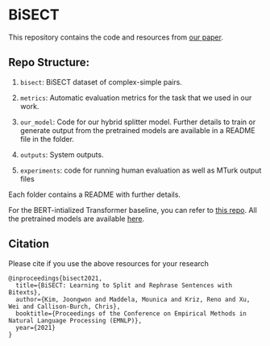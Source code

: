 # BiSECT

This repository contains the code and resources from [our paper](https://arxiv.org/abs/2109.05006).

## Repo Structure: 
1. ```bisect```: BiSECT dataset of complex-simple pairs.

2. ```metrics```: Automatic evaluation metrics for the task that we used in our work.

3. ```our_model```: Code for our hybrid splitter model. Further details to train or generate output from the pretrained models are available in a README file in the folder.

4. ```outputs```: System outputs.

5. ```experiments```: code for running human evaluation as well as MTurk output files

Each folder contains a README with further details.

For the BERT-intialized Transformer baseline, you can refer to [this repo](https://github.com/mounicam/neural_splitter). All the pretrained models are available [here](https://drive.google.com/drive/u/0/folders/104EG4oy5BTe_ddioOKnilaZOyguQ_xvt).


## Citation
Please cite if you use the above resources for your research
```
@inproceedings{bisect2021,
  title={BiSECT: Learning to Split and Rephrase Sentences with Bitexts},
  author={Kim, Joongwon and Maddela, Mounica and Kriz, Reno and Xu, Wei and Callison-Burch, Chris},
  booktitle={Proceedings of the Conference on Empirical Methods in Natural Language Processing (EMNLP)},
  year={2021}
}
```
